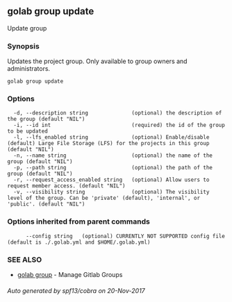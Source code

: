 ## golab group update

Update group

### Synopsis


Updates the project group. Only available to group owners and administrators.

```
golab group update
```

### Options

```
  -d, --description string              (optional) the description of the group (default "NIL")
  -i, --id int                          (required) the id of the group to be updated
  -l, --lfs_enabled string              (optional) Enable/disable (default) Large File Storage (LFS) for the projects in this group (default "NIL")
  -n, --name string                     (optional) the name of the group (default "NIL")
  -p, --path string                     (optional) the path of the group (default "NIL")
  -r, --request_access_enabled string   (optional) Allow users to request member access. (default "NIL")
  -v, --visibility string               (optional) The visibility level of the group. Can be 'private' (default), 'internal', or 'public'. (default "NIL")
```

### Options inherited from parent commands

```
      --config string   (optional) CURRENTLY NOT SUPPORTED config file (default is ./.golab.yml and $HOME/.golab.yml)
```

### SEE ALSO
* [golab group](golab_group.md)	 - Manage Gitlab Groups

###### Auto generated by spf13/cobra on 20-Nov-2017
